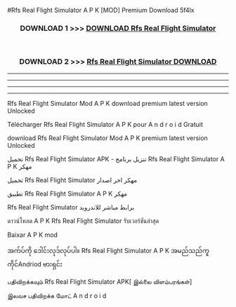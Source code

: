 #Rfs Real Flight Simulator  A P K [MOD] Premium Download 5f4lx



<div align="center">

<h3>DOWNLOAD 1 >>> <a href="https://teeasianyam.web.app?sq=Rfs Real Flight Simulator ">DOWNLOAD Rfs Real Flight Simulator  </a></h3><br>

<h3>DOWNLOAD 2 >>> <a href="https://teeasianyam.web.app?sq=Rfs Real Flight Simulator  ">Rfs Real Flight Simulator   DOWNLOAD </a></h3>

</div>


----------------------------------------------------------

----------------------------------------------------------

----------------------------------------------------------

----------------------------------------------------------


Rfs Real Flight Simulator   Mod A P K download premium latest version Unlocked

Télécharger Rfs Real Flight Simulator   A P K pour A n d r o i d Gratuit

download Rfs Real Flight Simulator   Mod A P K premium latest version Unlocked

تحميل Rfs Real Flight Simulator   APK - تنزيل برنامج Rfs Real Flight Simulator   A P K مهكر

تحميل Rfs Real Flight Simulator   مهكر اخر اصدار

تطبيق Rfs Real Flight Simulator   A P K مهكر

Rfs Real Flight Simulator   برابط مباشر للاندرويد

ดาวน์โหลด A P K Rfs Real Flight Simulator   รับเวอร์ชันล่าสุด

Baixar A P K mod

အက်ပ်ကို ဒေါင်းလုဒ်လုပ်ပါ။ Rfs Real Flight Simulator   A P K အမည်သည်ကူကိုင်Andriod ဗားရှင်း

பதிவிறக்கவும் Rfs Real Flight Simulator   APK[ இல்லை விளம்பரங்கள்] 
 
இலவச பதிவிறக்க மோட் A n d r o i d



